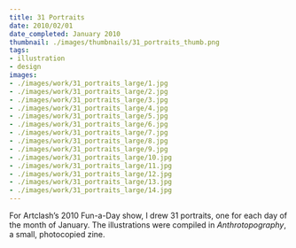 ```yaml
---
title: 31 Portraits
date: 2010/02/01
date_completed: January 2010
thumbnail: ./images/thumbnails/31_portraits_thumb.png
tags:
- illustration
- design
images:
- ./images/work/31_portraits_large/1.jpg
- ./images/work/31_portraits_large/2.jpg
- ./images/work/31_portraits_large/3.jpg
- ./images/work/31_portraits_large/4.jpg
- ./images/work/31_portraits_large/5.jpg
- ./images/work/31_portraits_large/6.jpg
- ./images/work/31_portraits_large/7.jpg
- ./images/work/31_portraits_large/8.jpg
- ./images/work/31_portraits_large/9.jpg
- ./images/work/31_portraits_large/10.jpg
- ./images/work/31_portraits_large/11.jpg
- ./images/work/31_portraits_large/12.jpg
- ./images/work/31_portraits_large/13.jpg
- ./images/work/31_portraits_large/14.jpg
---
```


For Artclash’s 2010 Fun-a-Day show, I drew 31 portraits, one for each day of the month of January. The illustrations were compiled in <i>Anthrotopography</i>, a small, photocopied zine.
